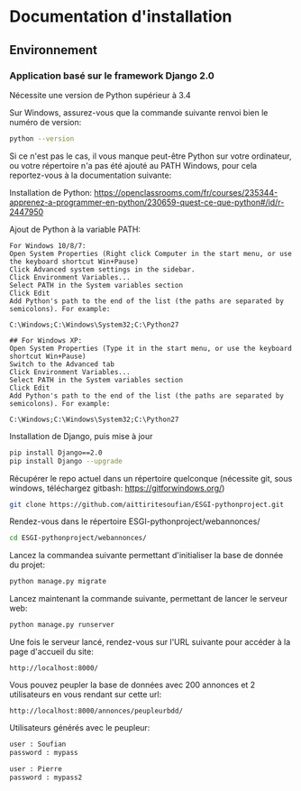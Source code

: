 # Documentation d'installation

## Environnement

### Application basé sur le framework Django 2.0

Nécessite une version de Python supérieur à 3.4

Sur Windows, assurez-vous que la commande suivante renvoi bien le numéro de version:

```bash
python --version
```

Si ce n'est pas le cas, il vous manque peut-être Python sur votre ordinateur, ou votre répertoire n'a pas été ajouté au PATH Windows, pour cela reportez-vous à la documentation suivante:

Installation de Python: https://openclassrooms.com/fr/courses/235344-apprenez-a-programmer-en-python/230659-quest-ce-que-python#/id/r-2447950

Ajout de Python à la variable PATH:
```
For Windows 10/8/7:
Open System Properties (Right click Computer in the start menu, or use the keyboard shortcut Win+Pause)
Click Advanced system settings in the sidebar.
Click Environment Variables...
Select PATH in the System variables section
Click Edit
Add Python's path to the end of the list (the paths are separated by semicolons). For example:

C:\Windows;C:\Windows\System32;C:\Python27

## For Windows XP:
Open System Properties (Type it in the start menu, or use the keyboard shortcut Win+Pause)
Switch to the Advanced tab
Click Environment Variables...
Select PATH in the System variables section
Click Edit
Add Python's path to the end of the list (the paths are separated by semicolons). For example:

C:\Windows;C:\Windows\System32;C:\Python27
```

Installation de Django, puis mise à jour

```bash
pip install Django==2.0
pip install Django --upgrade
```

Récupérer le repo actuel dans un répertoire quelconque (nécessite git, sous windows, téléchargez gitbash: https://gitforwindows.org/)

```bash
git clone https://github.com/aittiritesoufian/ESGI-pythonproject.git
```

Rendez-vous dans le répertoire ESGI-pythonproject/webannonces/
```bash
cd ESGI-pythonproject/webannonces/
```

Lancez la commandea suivante permettant d'initialiser la base de donnée du projet:
```bash
python manage.py migrate
```

Lancez maintenant la commande suivante, permettant de lancer le serveur web:
```bash
python manage.py runserver
```

Une fois le serveur lancé, rendez-vous sur l'URL suivante pour accéder à la page d'accueil du site:
```url
http://localhost:8000/
```

Vous pouvez peupler la base de données avec 200 annonces et 2 utilisateurs en vous rendant sur cette url:
```url
http://localhost:8000/annonces/peupleurbdd/
```

Utilisateurs générés avec le peupleur:
```bash
user : Soufian
password : mypass

user : Pierre
password : mypass2
```